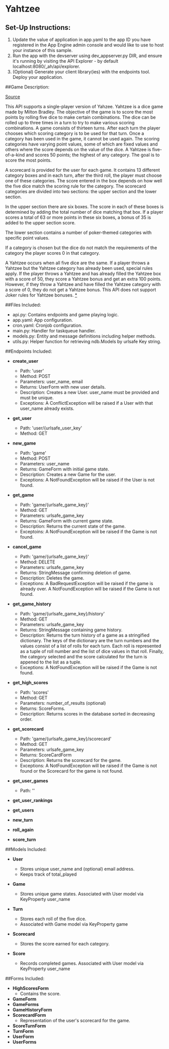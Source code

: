 # Yahtzee

## Set-Up Instructions:
1.  Update the value of application in app.yaml to the app ID you have registered
 in the App Engine admin console and would like to use to host your instance of this sample.
1.  Run the app with the devserver using dev_appserver.py DIR, and ensure it's
 running by visiting the API Explorer - by default localhost:8080/_ah/api/explorer.
1.  (Optional) Generate your client library(ies) with the endpoints tool.
 Deploy your application.

##Game Description:

[Source](https://en.wikipedia.org/wiki/Yahtzee)

This API supports a single-player version of Yahzee.  Yahtzee is a dice game made by Milton Bradley.  The objective of the game is to score the most points by rolling five dice to make certain combinations.  The dice can be rolled up to three times in a turn to try to make various scoring combinations.  A game consists of thirteen turns.  After each turn the player chooses which scoring category is to be used for that turn.  Once a category has been used in the game, it cannot be used again.  The scoring categories have varying point values, some of which are fixed values and others where the score depends on the value of the dice.  A Yahtzee is five-of-a-kind and scores 50 points; the highest of any category.  The goal is to score the most points.

A scorecard is provided for the user for each game.  It contains 13 different category boxes and in each turn, after the third roll, the player must choose one of these categories. The score entered in the box depends on how well the five dice match the scoring rule for the category.  The scorecard categories are divided into two sections: the upper section and the lower section.

In the upper section there are six boxes. The score in each of these boxes is determined by adding the total number of dice matching that box.  If a player scores a total of 63 or more points in these six boxes, a bonus of 35 is added to the upper section score.

The lower section contains a number of poker-themed categories with specific point values.

If a category is chosen but the dice do not match the requirements of the category the player scores 0 in that category. 

A Yahtzee occurs when all five dice are the same. If a player throws a Yahtzee but the Yahtzee category has already been used, special rules apply.  If the player throws a Yahtzee and has already filled the Yahtzee box with a score of 50, they score a Yahtzee bonus and get an extra 100 points. However, if they throw a Yahtzee and have filled the Yahtzee category with a score of 0, they do not get a Yahtzee bonus.  This API does not support Joker rules for Yahtzee bonuses. [*](https://en.wikipedia.org/wiki/Yahtzee#Rules)

##Files Included:
 - api.py: Contains endpoints and game playing logic.
 - app.yaml: App configuration.
 - cron.yaml: Cronjob configuration.
 - main.py: Handler for taskqueue handler.
 - models.py: Entity and message definitions including helper methods.
 - utils.py: Helper function for retrieving ndb.Models by urlsafe Key string.

##Endpoints Included:
- **create_user**
    - Path: 'user'
    - Method: POST
    - Parameters: user_name, email
    - Returns: UserForm with new user details.
    - Description: Creates a new User.  user_name must be provided and must be unique.
    - Exceptions: A ConflictException will be raised if a User with that user_name already exists.

- **get_user**
    - Path: 'user/{urlsafe_user_key'
    - Method: GET

- **new_game**
    - Path: 'game'
    - Method: POST
    - Parameters: user_name
    - Returns: GameForm with initial game state.
    - Description: Creates a new Game for the user.
    - Exceptions: A NotFoundException will be raised if the User is not found. 

- **get_game**
    - Path: 'game/{urlsafe_game_key}'
    - Method: GET
    - Parameters: urlsafe_game_key
    - Returns: GameForm with current game state.
    - Description: Returns the current state of the game.
    - Exceptoins: A NotFoundException will be raised if the Game is not found.

- **cancel_game**
    - Path: 'game/{urlsafe_game_key}'
    - Method: DELETE
    - Parameters: urlsafe_game_key
    - Returns: StringMessage confirming deletion of game.
    - Description: Deletes the game.
    - Exceptions: A BadRequestException will be raised if the game is already over.  A NotFoundException will be raised if the Game is not found.

- **get_game_history**
    - Path: 'game/{urlsafe_game_key}/history'
    - Method: GET
    - Parameters: urlsafe_game_key
    - Returns: StringMessage containing game history.
    - Description: Returns the turn history of a game as a stringified dictionary.  The keys of the dictionary are the turn numbers and the values consist of a list of rolls for each turn.  Each roll is represented as a tuple of roll number and the list of dice values in that roll.  Finally, the category selected and the score calculated for the turn is appened to the list as a tuple.
    - Exceptions: A NotFoundException will be raised if the Game is not found.

- **get_high_scores**
    - Path: 'scores'
    - Method: GET
    - Parameters: number_of_results (optional)
    - Returns: ScoreForms.
    - Description: Returns scores in the database sorted in decreasing order.

- **get_scorecard**
    - Path: 'game/{urlsafe_game_key}/scorecard'
    - Method: GET
    - Parameters: urlsafe_game_key
    - Returns: ScoreCardForm
    - Description: Returns the scorecard for the game.
    - Exceptions: A NotFoundException will be raised if the Game is not found or the Scorecard for the game is not found.

- **get_user_games**
    - Path: ''
- **get_user_rankings**
- **get_users**
- **new_turn**
- **roll_again**
- **score_turn**




##Models Included:
- **User**
    - Stores unique user_name and (optional) email address.
    - Keeps track of total_played

- **Game**
    - Stores unique game states.  Associated with User model via KeyProperty user_name

- **Turn**
    - Stores each roll of the five dice.
    - Associated with Game model via KeyProperty game

- **Scorecard**
    - Stores the score earned for each category.

- **Score**
    - Records completed games.  Associated with User model via KeyProperty user_name

##Forms Included:
- **HighScoresForm**
    - Contains the score.
- **GameForm**
- **GameForms**
- **GameHistoryForm**
- **ScorecardForm**
    - Representation of the user's scorecard for the game.
- **ScoreTurnForm**
- **TurnForm**
- **UserForm**
- **UserForms**
